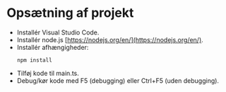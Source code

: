 # Opsætning af projekt

- Installér Visual Studio Code.
- Installér node.js [https://nodejs.org/en/](https://nodejs.org/en/).
- Installér afhængigheder:
    ```
    npm install
    ```
- Tilføj kode til main.ts.
- Debug/kør kode med F5 (debugging) eller Ctrl+F5 (uden debugging).
